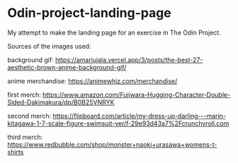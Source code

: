 # Odin-project-landing-page

My attempt to make the landing page for an exercise in The Odin Project.

Sources of the images used:

background gif: https://amariujala.vercel.app/3/posts/the-best-27-aesthetic-brown-anime-background-gif/  

anime merchandise: https://animewhiz.com/merchandise/  

first merch: https://www.amazon.com/Fujiwara-Hugging-Character-Double-Sided-Dakimakura/dp/B0B25VNRYK  

second merch: https://flipboard.com/article/my-dress-up-darling---marin-kitagawa-1-7-scale-figure-swimsuit-ver/f-29e93d43a7%2Fcrunchyroll.com  

third merch: https://www.redbubble.com/shop/monster+naoki+urasawa+womens-t-shirts
